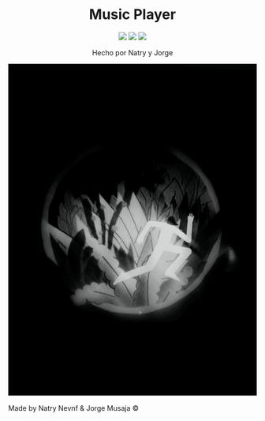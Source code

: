 <h1 align="center">Music Player</h1>
<p align="center">
  <img src="https://img.shields.io/badge/MAINTAINED-YES-green?style=for-the-badge">
  <img src="https://img.shields.io/badge/LICENSE-MIT-blue?style=for-the-badge">
  <img src="https://img.shields.io/github/issues/P4NAD3ROXIS/DotfilesForEverybody?style=for-the-badge"
</p>



<p align="center"> Hecho por Natry y Jorge </p>

<p align="center">
  
  <img src="https://github.com/P4NAD3ROXIS/Doom/blob/main/IMG_20210811_085248.jpg?raw=true">
  
</p>

Made by Natry Nevnf &amp; Jorge Musaja ©
